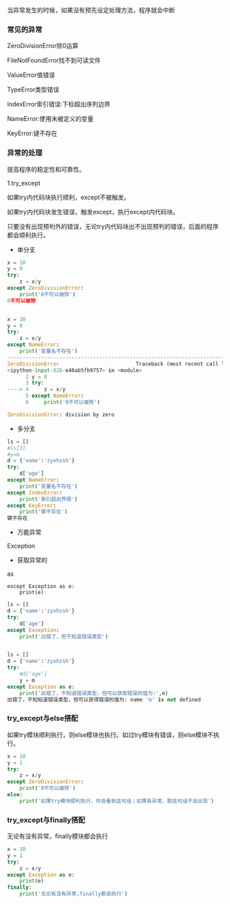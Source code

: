 当异常发生的时候，如果没有预先设定处理方法，程序就会中断

### 常见的异常

ZeroDivisionError除0运算

FileNotFoundError找不到可读文件

ValueError值错误

TypeError类型错误

IndexError索引错误:下标超出序列边界

NameError:使用未被定义的变量

KeyError:键不存在

### 异常的处理

提高程序的稳定性和可靠性。

1.try_except

如果try内代码块执行顺利，except不被触发。

如果try内代码块发生错误，触发except，执行except内代码块。

只要没有出现预判外的错误，无论try内代码块出不出现预判的错误，后面的程序都会顺利执行。

- 单分支
```python
x = 10
y = 0
try:
    z = x/y
except ZeroDivisionError:
    print('0不可以被除')
0不可以被除


x = 10
y = 0
try:
    z = x/y
except NameError:
    print('变量名不存在')
---------------------------------------------------------------------------
ZeroDivisionError                         Traceback (most recent call last)
<ipython-input-826-e46ab5fb9757> in <module>
      2 y = 0
      3 try:
----> 4     z = x/y
      5 except NameError:
      6     print('0不可以被除')

ZeroDivisionError: division by zero
```
- 多分支
```python
ls = []
#ls[3]
#y=m
d = {'name':'zyxhzsh'}
try:
    d['age']
except NameError:
    print('变量名不存在')
except IndexError:
    print('索引超出界限')
except KeyError:
    print('键不存在')
键不存在
```

- 万能异常

Exception

- 获取异常的

as
```
except Exception as e:
    print(e)
```
```python
ls = []
d = {'name':'zyxhzsh'}
try:
    d['age']
except Exception:
    print('出错了，但不知道错误类型')


ls = []
d = {'name':'zyxhzsh'}
try:
    #d['age']
    y = m
except Exception as e:
    print('出错了，不知道错误类型，但可以获取错误的值为:',e)
出错了，不知知道错误类型，但可以获得错误的值为: name 'm' is not defined
```

### try_except与else搭配


如果try模块顺利执行，则else模块也执行。如过try模块有错误，则else模块不执行。
```python
x = 10
y = 1
try:
    z = x/y
except ZeroDivisionError:
    print('0不可以被除')
else:
    print('如果try模块顺利执行，你会看到这句话；如果有异常，那这句话不会出现')
```

### try_except与finally搭配

无论有没有异常，finally模块都会执行
```python
x = 10
y = 1
try:
    z = x/y
except Exception as e:
    print(e)
finally:
    print('无论有没有异常,finally都会执行')
```